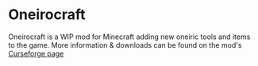 # Oneirocraft

Oneirocraft is a WIP mod for Minecraft adding new oneiric tools and items to the game.
More information & downloads can be found on the mod's [Curseforge page](https://www.curseforge.com/minecraft/mc-mods/oneirocraft)
